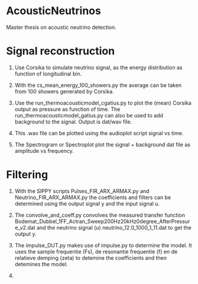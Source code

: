 # AcousticNeutrinos

Master thesis on acoustic neutrino detection. 

# Signal reconstruction

1. Use Corsika to simulate neutrino signal, as the energy distribution as function of longitudinal bin.

2. With the cs_mean_energy_100_showers.py the average can be taken from 100 showers generated by Corsika.

3. Use the run_thermoacousticmodel_cgatius.py to plot the (mean) Corsika output as pressure as function of time. The run_thermoacousticmodel_gatius.py can also be used to add background to the signal. Output is dat/wav file. 

4. This .wav file can be plotted using the audioplot script signal vs time. 

5. The Spectrogram or Spectroplot plot the signal + background dat file as amplitude vs frequency. 

# Filtering

1. With the SIPPY scripts Pulses_FIR_ARX_ARMAX.py and Neutrino_FIR_ARX_ARMAX.py the coefficients and filters can be determined using the output signal y and the input signal u.

2. The convolve_and_coeff.py convolves the measured transfer function Bodemat_Dubbel_1FF_Actran_Sweep200Hz20kHz0degree_AfterPressure_v2.dat and the neutrino signal (u) neutrino_12.0_1000_1_11.dat to get the output y.

3. The impulse_DUT.py makes use of impulse.py to determine the model. It uses the sample frequentie (Fs), de resonantie frequentie (f) en de relatieve demping (zeta) to detemine the coefficients and then detemines the model. 

4. 
